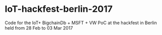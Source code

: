 # IoT-hackfest-berlin-2017
Code for the IoT+ BigchainDb + MSFT + VW PoC at the hackfest in Berlin held from 28 Feb to 03 Mar 2017
